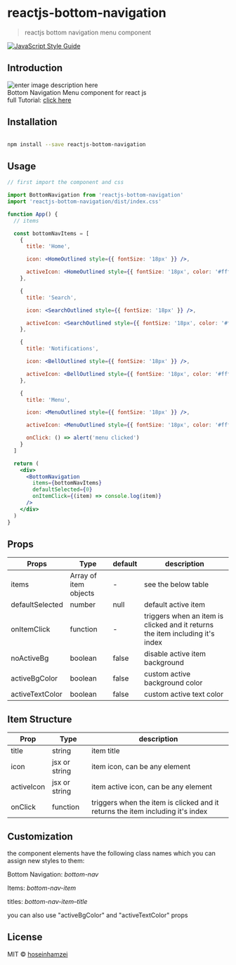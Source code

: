 
# reactjs-bottom-navigation

> reactjs bottom navigation menu component

[![JavaScript Style Guide](https://img.shields.io/badge/code_style-standard-brightgreen.svg)](https://standardjs.com)

## Introduction

![enter image description here](https://www.hoseinh.com/wp-content/uploads/2021/02/Annotation-2021-02-04-171944.jpg)\
Bottom Navigation Menu component for react js\
full Tutorial: [click here](https://www.hoseinh.com/reactjs-bottom-navigation/)

## Installation

```bash

npm install --save reactjs-bottom-navigation

```

## Usage

```jsx
// first import the component and css

import BottomNavigation from 'reactjs-bottom-navigation'
import 'reactjs-bottom-navigation/dist/index.css'

function App() {
  // items

  const bottomNavItems = [
    {
      title: 'Home',

      icon: <HomeOutlined style={{ fontSize: '18px' }} />,

      activeIcon: <HomeOutlined style={{ fontSize: '18px', color: '#fff' }} />
    },

    {
      title: 'Search',

      icon: <SearchOutlined style={{ fontSize: '18px' }} />,

      activeIcon: <SearchOutlined style={{ fontSize: '18px', color: '#fff' }} />
    },

    {
      title: 'Notifications',

      icon: <BellOutlined style={{ fontSize: '18px' }} />,

      activeIcon: <BellOutlined style={{ fontSize: '18px', color: '#fff' }} />
    },

    {
      title: 'Menu',

      icon: <MenuOutlined style={{ fontSize: '18px' }} />,

      activeIcon: <MenuOutlined style={{ fontSize: '18px', color: '#fff' }} />,

      onClick: () => alert('menu clicked')
    }
  ]

  return (
    <div>
      <BottomNavigation
        items={bottomNavItems}
        defaultSelected={0}
        onItemClick={(item) => console.log(item)}
      />
    </div>
  )
}
```

## Props

| Props | Type | default | description |
| ------------------ | --------------------- | ------- | ----------------------------------------------------------------------------- |
| items | Array of item objects | - | see the below table |
| defaultSelected | number | null | default active item |
| onItemClick | function | - | triggers when an item is clicked and it returns the item including it's index |
| noActiveBg | boolean | false | disable active item background |
| activeBgColor | boolean | false | custom active background color |
| activeTextColor | boolean | false | custom active text color |

## Item Structure

| Prop | Type | description |
|--|--|--|
| title | string | item title |
| icon | jsx or string | item icon, can be any element |
| activeIcon | jsx or string | item active icon, can be any element |
| onClick | function | triggers when the item is clicked and it returns the item including it's index |


## Customization

the component elements have the following class names which you can assign new styles to them:

Bottom Navigation: _bottom-nav_

Items: _bottom-nav-item_

titles: _bottom-nav-item–title_

you can also use "activeBgColor" and "activeTextColor" props

## License

MIT © [hoseinhamzei](https://github.com/hoseinhamzei)
